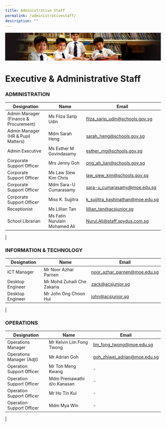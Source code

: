 ```yaml
---
title: Administrative Staff
permalink: /administrativestaff/
description: ""
---
```

![](/images/Sub-banner1.jpg)

Executive & Administrative Staff
====================

### ADMINISTRATION

| Designation | Name | Email |
|---|---|---|
| Admin Manager (Finance & Procurement) | Ms Filza Sarip Udin | [filza\_sarip\_udin@schools.gov.sg](mailto:filza_sarip_udin@schools.gov.sg) |
| Admin Manager (HR & Pupil Matters) | Mdm Sarah Heng | [sarah\_heng@schools.gov.sg](mailto:sarah_heng@schools.gov.sg) |
| Admin Executive | Ms Esther M Govindasamy | [esther\_mg@schools.gov.sg](mailto:esther_mg@schools.gov.sg) |
| Corporate Support Officer | Mrs Jenny Goh | [ong\_ah\_lian@schools.gov.sg](mailto:ong_ah_lian@schools.gov.sg) |
| Corporate Support Officer | Ms Law Siew Kim Chris | [law\_siew\_kim@schools.gov.sg](mailto:law_siew_kim@schools.gov.sg) |
| Corporate Support Officer | Mdm Sara-U Cumarasamy | [sara-u\_cumarasamy@moe.edu.sg](mailto:sara-u_cumarasamy@moe.edu.sg) |
| Corporate Support Officer | Miss K. Sujjitra  | [k\_sujjitra\_kashinathan@moe.edu.sg](mailto:k_sujjitra_kashinathan@moe.edu.sg) |
| Receptionist | Ms Lillian Tan  | [lillian\_tan@acsjunior.sg](mailto:lillian_tan@acsjunior.sg) |
| School Librarian | Ms Fatin Nurulain Mohamed Ali | [Nurul.Ali@staff.spydus.com.sg](mailto:Nurul.Ali@staff.spydus.com.sg) |
 |

### INFORMATION & TECHNOLOGY

| Designation | Name | Email |
|---|---|---|
| ICT Manager | Mr Noor Azhar Parnen | [noor\_azhar\_parnen@moe.edu.sg](mailto:noor_azhar_parnen@moe.edu.sg) |
| Desktop Engineer | Mr Mohd Zuhaili Che Zakaria | [zack@acsjunior.sg](mailto:zack@acsjunior.sg) |
| Desktop Engineer | Mr John Ong Choon Hui | [john@acsjunior.sg](mailto:john@acsjunior.sg) |
 |

### OPERATIONS

| Designation | Name | Email
|---|---|---|
| Operations Manager | Mr Kelvin Lim Fong Twong | [lim\_fong\_twong@moe.edu.sg](mailto:lim_fong_twong@moe.edu.sg) |
| Operations Manager (Adjt)| Mr Adrian Goh | [goh\_zhiwei\_adrian@moe.edu.sg](mailto:goh\_zhiwei\_adrian@moe.edu.sg)|
| Operation Support Officer | Mr Toh Meng Kwang | - |
| Operation Support Officer | Mdm Premawathi d/o Kanasan | - |
| Operation Support Officer | Mr Ho Tin Kui | - |
| Operation Support Officer | Mdm Mya Win  | - |
 |